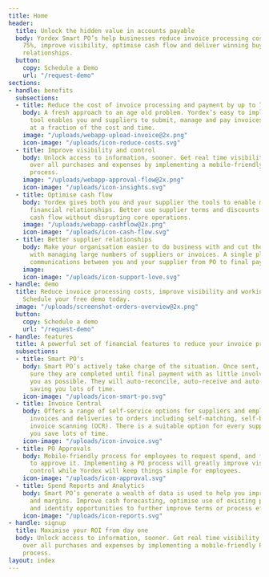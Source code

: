 ```yaml
---
title: Home
header:
  title: Unlock the hidden value in accounts payable
  body: Yordex Smart PO’s help businesses reduce invoice processing costs by up to
    75%, improve visibility, optimise cash flow and deliver winning buyer-supplier
    relationships.
  button:
    copy: Schedule a Demo
    url: "/request-demo"
sections:
- handle: benefits
  subsections:
  - title: Reduce the cost of invoice processing and payment by up to 75%
    body: A fresh approach to an age old problem. Yordex’s easy to implement, collaborative
      tool enables you and suppliers to submit, manage and pay invoices and expenses
      at a fraction of the cost and time.
    image: "/uploads/webapp-upload-invoice@2x.png"
    icon-image: "/uploads/icon-reduce-costs.svg"
  - title: Improve visibility and control
    body: Unlock access to information, sooner. Get real time visibility and control
      over all purchases and expenses by implementing a mobile-friendly PO approval
      process.
    image: "/uploads/webapp-approval-flow@2x.png"
    icon-image: "/uploads/icon-insights.svg"
  - title: Optimise cash flow
    body: Yordex gives both you and your supplier the tools to enable more efficient
      financial relationships. Better use supplier terms and discounts to optimise
      cash flow without disrupting core operations.
    image: "/uploads/webapp-cashflow@2x.png"
    icon-image: "/uploads/icon-cash-flow.svg"
  - title: Better supplier relationships
    body: Make your organisation easier to do business with and cut the overhead associated
      with managing large numbers of suppliers or invoices. A single place for all
      communications between you and your supplier from PO to final payment.
    image: 
    icon-image: "/uploads/icon-support-love.svg"
- handle: demo
  title: Reduce invoice processing costs, improve visibility and working capital.
    Schedule your free demo today.
  image: "/uploads/screenshot-orders-overview@2x.png"
  button:
    copy: Schedule a demo
    url: "/request-demo"
- handle: features
  title: A powerful set of financial features to reduce your invoice processing cost
  subsections:
  - title: Smart PO's
    body: Smart PO’s actively take charge of the situation. Once sent, they will make
      sure they are completed until final payment with as little involvement from
      you as possible. They will auto-reconcile, auto-receive and auto-pay thereby
      saving you lots of time.
    icon-image: "/uploads/icon-smart-po.svg"
  - title: Invoice Central
    body: Offers a range of self-service options for suppliers and employees to match
      invoices and deliveries to orders including self-matching, self-billing and
      invoice scanning (OCR). There is a suitable option for every supplier to help
      you save lots of time.
    icon-image: "/uploads/icon-invoice.svg"
  - title: PO Approvals
    body: Mobile-friendly process for employees to request spend, and for managers
      to approve it. Implementing a PO process will greatly improve visibility and
      control while Yordex will keep things simple for employees.
    icon-image: "/uploads/icon-approval.svg"
  - title: Spend Reports and Analytics
    body: Smart PO’s generate a wealth of data is used to help you improve cash flow
      and margins. Improve cash forecasting, optimise use of existing payment terms
      and identity opportunities to further improve terms or process efficiency.
    icon-image: "/uploads/icon-reports.svg"
- handle: signup
  title: Maximise your ROI from day one
  body: Unlock access to information, sooner. Get real time visibility and control
    over all purchases and expenses by implementing a mobile-friendly PO approval
    process.
layout: index
---
```


